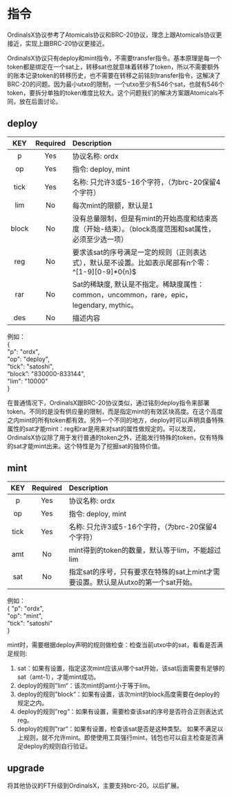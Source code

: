 指令
====



OrdinalsX协议参考了Atomicals协议和BRC-20协议，理念上跟Atomicals协议更接近，实现上跟BRC-20协议更接近。  

OrdinalsX协议只有deploy和mint指令，不需要transfer指令。基本原理是每一个token都是绑定在一个sat上，转移sat也就意味着转移了token，所以不需要额外的账本记录token的转移历史，也不需要在转移之前铭刻transfer指令，这解决了BRC-20的问题。因为最小utxo的限制，一个utxo至少有546个sat，也就有546个token，要拆分单独的token难度比较大。这个问题我们的解决方案跟Atomicals不同，放在后面讨论。


deploy
----

| KEY | Required | Description |
| :---: | :---: | :------- |
| p	| Yes | 协议名称: ordx |
| op | Yes | 指令: deploy, mint |
| tick | Yes | 名称: 只允许3或5-16个字符，（为brc-20保留4个字符） |
| lim | No | 每次mint的限额，默认是1 |
| block | No | 没有总量限制，但是有mint的开始高度和结束高度（开始-结束）。（block高度范围和sat属性，必须至少选一项）|
| reg | No | 要求该sat的序号满足一定的规则（正则表达式），默认是不设置。比如表示尾部有n个零：^[1-9][0-9]*0{n}$ |
| rar | No | Sat的稀缺度, 默认是不指定。稀缺度属性：common，uncommon，rare，epic，legendary, mythic。 |
| des | No | 描述内容 |


例如：  
{   
  "p": "ordx",  
  "op": "deploy",  
  "tick": "satoshi",  
  “block”: "830000-833144",  
  "lim": "10000"  
}  
  
在普通情况下，OrdinalsX跟BRC-20协议类似，通过铭刻deploy指令来部署token。不同的是没有供应量的限制，而是指定mint的有效区块高度。在这个高度之内mint的所有token都有效。另外一个不同的地方，deploy时可以声明具备特殊属性的sat才能mint：reg和rar是用来对sat的属性做规定的。可以发现，OrdinalsX协议除了用于发行普通的token之外，还能发行特殊的token，仅有特殊的sat才能mint出来。这个特性是为了挖掘sat的独特价值。


mint
----

| KEY | Required | Description |
| :---: | :---: | :------- |
| p	| Yes | 协议名称: ordx |
| op | Yes | 指令: deploy, mint |
| tick | Yes | 名称: 只允许3或5-16个字符，（为brc-20保留4个字符） |
| amt | No | mint得到的token的数量，默认等于lim，不能超过lim |
| sat | No | 指定sat的序号，只有要求在特殊的sat上mint才需要设置。默认是从utxo的第一个sat开始。 |

例如：  
{ 
  "p": "ordx",  
  "op": "mint",  
  "tick": "satoshi"  
}


mint时，需要根据deploy声明的规则做检查：检查当前utxo中的sat，看看是否满足规则:  
1. sat：如果有设置，指定这次mint应该从哪个sat开始，该sat后面需要有足够的sat（amt-1），才能mint成功。
2. deploy的规则”lim“：该次mint的amt小于等于lim。
3. deploy的规则”block“：如果有设置，该次mint的block高度需要在deploy的规定之内。
4. deploy的规则”reg“：如果有设置，需要检查该sat的序号是否符合正则表达式reg。
5. deploy的规则”rar“：如果有设置，检查该sat是否是这种类型。
如果不满足以上规则，就不允许mint。即使使用工具强行mint，钱包也可以自主检查是否满足deploy的规则自行验证。  



upgrade
----
将其他协议的FT升级到OrdinalsX，主要支持brc-20。以后扩展。
